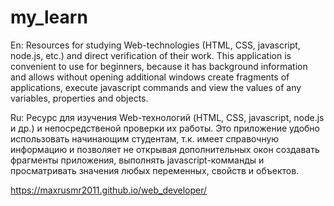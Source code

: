 # my_learn
<p>En:
Resources for studying Web-technologies (HTML, CSS, javascript, node.js, etc.) and direct verification of their work.
This application is convenient to use for beginners, because it has background information and allows without opening additional windows create fragments of applications, execute javascript commands and view the values of any variables, properties and objects.</p>
<p>

Ru:
Ресурс для изучения Web-технологий (HTML, CSS, javascript, node.js и др.) и непосредственой проверки их работы.
Это приложение удобно использовать начинающим студентам, т.к. имеет справочную информацию и позволяет не открывая дополнительных окон создавать фрагменты приложения, выполнять javascript-комманды и просматривать значения любых переменных, свойств и объектов.
</p>

https://maxrusmr2011.github.io/web_developer/
